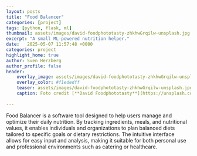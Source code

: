 ```yaml
---
layout: posts
title: "Food Balancer"
categories: [project]
tags: [python, flask, ml]
thumbnail: assets/images/david-foodphototasty-zhkhwGrqilw-unsplash.jpg
excerpt: "A small ML-powered nutrition helper."
date:   2025-05-07 11:57:48 +0000
categories: project
highlight_home: true
author: Sven Herzberg
author_profile: false
header:
    overlay_image: assets/images/david-foodphototasty-zhkhwGrqilw-unsplash.jpg
    overlay_color: #f1ededff
    teaser: assets/images/david-foodphototasty-zhkhwGrqilw-unsplash.jpg
    caption: Foto credit [**David Foodphototasty**](https://unsplash.com/de/@phototastyfood?utm_content=creditCopyText&utm_medium=referral&utm_source=unsplash) on[**Unsplash**](https://unsplash.com/de/fotos/mais-und-geschnittene-tomaten-auf-weisser-keramikschussel-zhkhwGrqilw?utm_content=creditCopyText&utm_medium=referral&utm_source=unsplash)
      
---
```

Food Balancer is a software tool designed to help users manage and optimize their daily nutrition. By tracking ingredients, meals, and nutritional values, it enables individuals and organizations to plan balanced diets tailored to specific goals or dietary restrictions. The intuitive interface allows for easy input and analysis, making it suitable for both personal use and professional environments such as catering or healthcare.